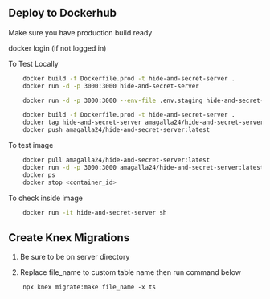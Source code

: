 ## Deploy to Dockerhub

Make sure you have production build ready

docker login (if not logged in)

To Test Locally

``` sh
    docker build -f Dockerfile.prod -t hide-and-secret-server .
    docker run -d -p 3000:3000 hide-and-secret-server

    docker run -d -p 3000:3000 --env-file .env.staging hide-and-secret-server
```

``` sh
    docker build -f Dockerfile.prod -t hide-and-secret-server .
    docker tag hide-and-secret-server amagalla24/hide-and-secret-server:latest
    docker push amagalla24/hide-and-secret-server:latest
```

To test image

``` sh
    docker pull amagalla24/hide-and-secret-server:latest 
    docker run -d -p 3000:3000 amagalla24/hide-and-secret-server:latest
    docker ps
    docker stop <container_id>
```

To check inside image

``` sh
    docker run -it hide-and-secret-server sh
```

## Create Knex Migrations

1. Be sure to be on server directory

2. Replace file_name to custom table name then run command below

```
    npx knex migrate:make file_name -x ts

```